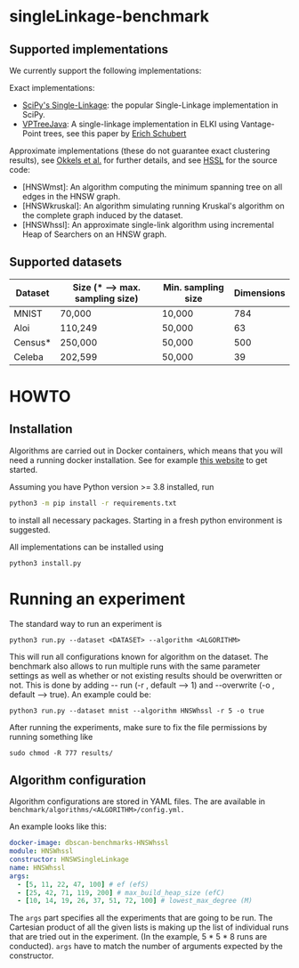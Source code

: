 # singleLinkage-benchmark

## Supported implementations

We currently support the following implementations:

Exact implementations: 
- [SciPy's Single-Linkage](https://docs.scipy.org/doc/scipy/reference/generated/scipy.cluster.hierarchy.single.html): the popular Single-Linkage implementation in SciPy.
- [VPTreeJava](https://github.com/elki-project/elki/blob/550de994d477ce25b696192f142dfc03e094fa24/elki-clustering/src/main/java/elki/clustering/hierarchical/HeapOfSearchersSingleLink.java#L143): A single-linkage implementation in ELKI using Vantage-Point trees, see this paper by [Erich Schubert](https://link.springer.com/chapter/10.1007/978-3-031-75823-2_20)

Approximate implementations (these do not guarantee exact clustering results), see [Okkels et al.](https://link.springer.com/chapter/10.1007/978-3-032-06069-3_19?fbclid=IwY2xjawNTD-5leHRuA2FlbQIxMABicmlkETB3SmpYbW1Oa05lVTNYRDlLAR4-bZwl1lfu_SfbDis6F1kOr21S5bZBoAw-Ttl99jKcGXkSQxf6LU4f2Yp0vQ_aem_Ts4he6Ug4XJa_tEmEFT6Cg) for further details, and see [HSSL](https://github.com/CamillaOkkels/HSSL/tree/main) for the source code:
- [HNSWmst]: An algorithm computing the minimum spanning tree on all edges in the HNSW graph.
- [HNSWkruskal]: An algorithm simulating running Kruskal's algorithm on the complete graph induced by the dataset.
- [HNSWhssl]: An approximate single-link algorithm using incremental Heap of Searchers on an HNSW graph.

## Supported datasets

| Dataset    | Size (* --> max. sampling size)     | Min. sampling size | Dimensions |
|------------|-----------|------------|-----------|
| MNIST      | 70,000    | 10,000     | 784       |
| Aloi       | 110,249   | 50,000     | 63        |
| Census*    | 250,000   | 50,000     | 500       | 
| Celeba     | 202,599   | 50,000     | 39        |

# HOWTO 

## Installation

Algorithms are carried out in Docker containers, which means that you will need a running docker installation. See for example [this website](https://www.digitalocean.com/community/tutorial-collections/how-to-install-and-use-docker) to get started.

Assuming you have Python version >= 3.8 installed, run

```bash
python3 -m pip install -r requirements.txt 
```

to install all necessary packages. Starting in a fresh python environment is suggested. 

All implementations can be installed using
```bash
python3 install.py
```

# Running an experiment

The standard way to run an experiment is

```
python3 run.py --dataset <DATASET> --algorithm <ALGORITHM> 
```

This will run all configurations known for algorithm on the dataset. The benchmark also allows to run multiple runs with the same parameter settings as well as whether or not existing results should be overwritten or not. This is done by adding -- run <RUN NUMBER> (-r <RUN NUMBER>, default --> 1) and --overwrite <boolean> (-o <boolean>, default --> true). An example could be:

```
python3 run.py --dataset mnist --algorithm HNSWhssl -r 5 -o true
```

After running the experiments, make sure to fix the file permissions by running something like 

```
sudo chmod -R 777 results/
```
## Algorithm configuration

Algorithm configurations are stored in YAML files. The are available in `benchmark/algorithms/<ALGORITHM>/config.yml.`

An example looks like this:

```yaml
docker-image: dbscan-benchmarks-HNSWhssl
module: HNSWhssl
constructor: HNSWSingleLinkage
name: HNSWhssl
args:
  - [5, 11, 22, 47, 100] # ef (efS)
  - [25, 42, 71, 119, 200] # max_build_heap_size (efC)
  - [10, 14, 19, 26, 37, 51, 72, 100] # lowest_max_degree (M)
```

The `args` part specifies all the experiments that are going to be run. 
The Cartesian product of all the given lists is making up the list of individual runs that are tried out in the experiment. (In the example, 5 * 5 * 8 runs are conducted).
`args` have to match the number of arguments expected by the constructor. 

